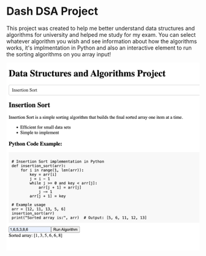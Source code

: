 # Dash DSA Project

This project was created to help me better understand data structures and algorithms for university and helped me study for my exam. You can select whatever algorithm you wish and see information about how the algorithms works, it's implmentation in Python and also an interactive element to run the sorting algorithms on you array input! 

![Example Image](example.png)

